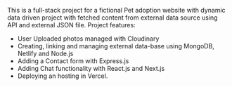This is a full-stack project for a fictional Pet adoption website with dynamic data driven project with fetched content from external data source using API and external JSON file.
Project features:
- User Uploaded photos managed with Cloudinary
- Creating, linking and managing external data-base using MongoDB, Netlify and Node.js
- Adding a Contact form with Express.js
- Adding Chat functionality with React.js and Next.js
- Deploying an hosting in Vercel.
